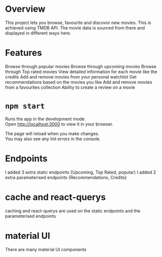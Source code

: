 # Overview
This project lets you browse, favourite and discovor new movies. This is achieved using TMDB API. The movie data is sourced from there and displayed in different ways here.

# Features
Browse through popular movies
Browse through upcoming movies
Browse through Top rated movies
View detailed information for each movie like the credits
Add and remove movies from your personal watchlist
Get recommendations based on the movies you like
Add and remove movies from a favourites collection
Ability to create a review on a movie

# `npm start`

Runs the app in the development mode.\
Open [http://localhost:3000](http://localhost:3000) to view it in your browser.

The page will reload when you make changes.\
You may also see any lint errors in the console.

# Endpoints
I added 3 extra static endpoints {Upcoming, Top Rated, popular}
I added 2 extra parameterised endpoints {Recommendations, Credits}

# cache and react-querys
caching and react-querys are used on the static endpoints and the parameterised endpoints

# material UI
There are many material UI components